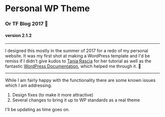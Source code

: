 
# Personal WP Theme
###  Or TF Blog 2017 🐳
#### version 2.1.2
---
I designed this mostly in the summer of 2017 for a redo of my personal website.  It was my first shot at making a WordPress template and I'd be remiss if I didn't give kudos to
[Tania Rascia](https://www.taniarascia.com/developing-a-wordpress-theme-from-scratch/) for her tutorial as well as the fantastic [WordPress Documentation](https://codex.wordpress.org/Main_Page), which helped me through it. 👏

---
While I am fairly happy with the functionality there are some known issues which I am addressing.

1. Design fixes (to make it more attractive)
2. Several changes to bring it up to WP standards as a real theme


I'll be updating as time goes on.
